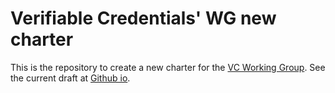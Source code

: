 
# Verifiable Credentials' WG new charter

This is the repository to create a new charter for the [VC Working Group](https://www.w3.org/2017/vc/WG/). See the current draft at [Github io](https://w3c.github.io/vc-wg-charter/).


